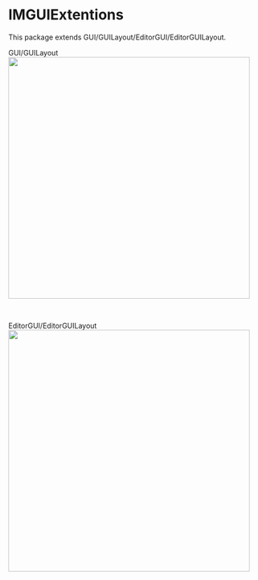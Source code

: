 # IMGUIExtentions
This package extends GUI/GUILayout/EditorGUI/EditorGUILayout.


GUI/GUILayout</br>
<img src="https://user-images.githubusercontent.com/29646672/136912508-962dbc8e-4863-487b-b0cd-46cd167fe4ac.gif" width="480">


<br>

EditorGUI/EditorGUILayout</br>
<img src="https://user-images.githubusercontent.com/29646672/136913124-5646cfe1-8ab1-4710-9518-02a2afce5742.gif" width="480">
